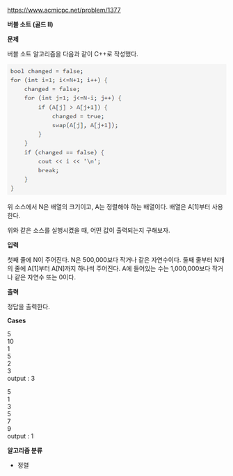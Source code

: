 https://www.acmicpc.net/problem/1377

**버블 소트 (골드 II)**

**문제**

버블 소트 알고리즘을 다음과 같이 C++로 작성했다. 

![img.png](img.png)

위 소스에서 N은 배열의 크기이고, A는 정렬해야 하는 배열이다. 배열은 A[1]부터 사용한다.

위와 같은 소스를 실행시켰을 때, 어떤 값이 출력되는지 구해보자.

**입력**

첫째 줄에 N이 주어진다. N은 500,000보다 작거나 같은 자연수이다. 둘째 줄부터 N개의 줄에 A[1]부터 A[N]까지 하나씩 주어진다. A에 들어있는 수는 1,000,000보다 작거나 같은 자연수 또는 0이다.

**출력**

정답을 출력한다.

**Cases**

5<br>
10<br>
1<br>
5<br>
2<br>
3<br>
output : 3

5<br>
1<br>
3<br>
5<br>
7<br>
9<br>
output : 1

**알고리즘 분류**

- 정렬